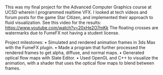 This was my final project for the Advanced Computer Graphics course at UCSD wherein I programmed realtime VFX. I looked at tech videos and forum posts for the game Star Citizen, and implemented their approach to fluid visualization. See this video for the results: https://www.youtube.com/watch?v=20xHe2O7mKk The floating crosses are watermarks due to FumeFX not having a student license.

Project milestones:
• Simulated and rendered animation frames in 3ds Max with the FumeFX plugin.
• Made a program that further processed the rendered frames to get alpha, diffuse, and normal maps.
• Generated optical flow maps with Slate Editor.
• Used OpenGL and C++ to visualize the animation, with a shader that uses the optical flow maps to blend between frames.
